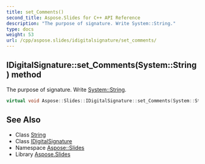 ```yaml
---
title: set_Comments()
second_title: Aspose.Slides for C++ API Reference
description: "The purpose of signature. Write System::String."
type: docs
weight: 53
url: /cpp/aspose.slides/idigitalsignature/set_comments/
---
```

## IDigitalSignature::set_Comments(System::String) method


The purpose of signature. Write [System::String](../../../system/string/).

```cpp
virtual void Aspose::Slides::IDigitalSignature::set_Comments(System::String value)=0
```

## See Also

* Class [String](../../system/string/)
* Class [IDigitalSignature](./)
* Namespace [Aspose::Slides](../)
* Library [Aspose.Slides](../../)